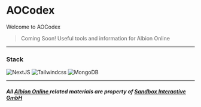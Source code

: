 # AOCodex

Welcome to AOCodex

>Coming Soon! Useful tools and information  for Albion Online

----
### Stack
![NextJS](https://img.shields.io/badge/next.js-000000?style=for-the-badge&logo=next-dot-js&logoColor=white "Database - MongoDB")
![Tailwindcss](https://img.shields.io/badge/Tailwind_CSS-38B2AC?style=for-the-badge&logo=tailwind-css&logoColor=white "Database - MongoDB")
![MongoDB](https://img.shields.io/badge/MongoDB-4EA94B?style=for-the-badge&logo=mongodb&logoColor=white "Database - MongoDB")

----
##### All <a href="https://albiononline.com/"> Albion Online </a> related materials are property of <a href="http://www.sandbox-interactive.com/"> Sandbox Interactive GmbH </a> 
